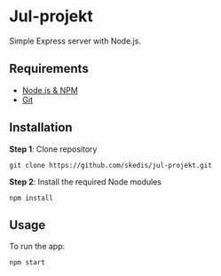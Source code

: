 # Jul-projekt

Simple Express server with Node.js.

## Requirements

* [Node.js & NPM](https://nodejs.org/en/)
* [Git](https://git-scm.com/)

## Installation
**Step 1**: Clone repository
```
git clone https://github.com/skedis/jul-projekt.git
```

**Step 2**: Install the required Node modules
```
npm install
```

## Usage
To run the app:
```
npm start
```
